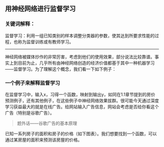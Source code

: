 ## 用神经网络进行监督学习

### 关键词解释：

监督学习：利用一组已知类别的样本调整分类器的参数，使其达到所要求性能的过程，也称为监督训练或有教师学习。

------



神经网络被媒体炒作的非常厉害，考虑到他们的使用效果，部分说法比较靠谱。事实上到目前为止，几乎所有由神经网络创造的经济价值都基于其中一种机器学习——监督学习。为了理解这个概念，我们看一下如下例子：



### 一个例子来解释监督学习

在监督学习中，输入x，习得一个函数，映射到输出y，如同在1.1章节提到的房价预测例子，还有其他例子，在这些例子中神经网络效果拔群。很可能今天通过深度学习获益最大的就是在线广告。给网站输入广告信息，网站会考虑是否给你看这个广告（特别是谷歌广告）。

> 题外话——谷歌广告的基本原理
>
> 

已知一系列房子的面积和房子的价格（如下图表）。我们想要找到一个函数，可以通过某房屋的面积来预测该房屋的价格。